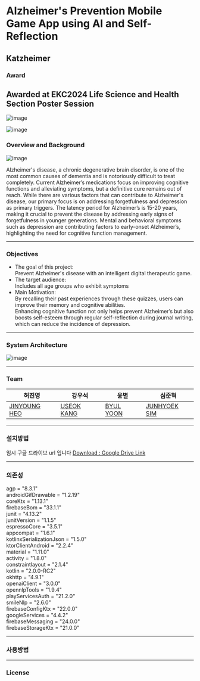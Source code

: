 # Alzheimer's Prevention Mobile Game App using AI and Self-Reflection

## Katzheimer

### Award

## Awarded at EKC2024 Life Science and Health Section Poster Session
![image](https://github.com/user-attachments/assets/db0bac8a-83d6-4f11-ab57-377018581b6e)

![image](https://github.com/user-attachments/assets/15915938-721e-4d55-a77e-2d76894cd579)


### Overview and Background
  ![image](https://github.com/user-attachments/assets/6be31fe2-d6f8-4c57-b0cf-7be323948133)

 Alzheimer's disease, a chronic degenerative brain disorder, is one of the most common causes of dementia and is notoriously difficult to treat completely.
 Current Alzheimer’s medications focus on improving cognitive functions and alleviating symptoms, but a definitive cure remains out of reach. 
 While there are various factors that can contribute to Alzheimer's disease, our primary focus is on addressing forgetfulness and depression as primary triggers.
 The latency period for Alzheimer’s is 15-20 years, making it crucial to prevent the disease by addressing early signs of forgetfulness in younger generations.
 Mental and behavioral symptoms such as depression are contributing factors to early-onset Alzheimer’s, highlighting the need for cognitive function management.


 ---
### Objectives
- The goal of this project:   
Prevent Alzheimer's disease with an intelligent digital therapeutic game.
- The target audience:   
Includes all age groups who exhibit symptoms
- Main Motivation:   
By recalling their past experiences through these quizzes, users can improve their memory and cognitive abilities.   
Enhancing cognitive function not only helps prevent Alzheimer’s but also boosts self-esteem through regular self-reflection during journal writing, which can reduce the incidence of depression.

---

 ### System Architecture
 ![image](https://github.com/user-attachments/assets/914a9fc5-af1f-4397-ba01-cd825de482ad)

---
### Team

허진영 | 강우석 | 윤별 | 심준혁
---|---|---|---|
[JINYOUNG HEO](https://github.com/JinYoung-Heo) | [USEOK KANG](https://github.com/MuHaRVEY) | [BYUL YOON](https://github.com/YOON331) | [JUNHYOEK SIM](https://github.com/dsfaewf)
---

### 설치방법

임시 구글 드라이브 url 입니다
[Download : Google Drive Link](https://drive.google.com/file/d/1TElKNRbNJZfpIYmMTzO9KV5U1pREust4/view)
 
---

### 의존성
agp = "8.3.1"   
androidGifDrawable = "1.2.19"   
coreKtx = "1.13.1"   
firebaseBom = "33.1.1"   
junit = "4.13.2"   
junitVersion = "1.1.5"   
espressoCore = "3.5.1"   
appcompat = "1.6.1"   
kotlinxSerializationJson = "1.5.0"   
ktorClientAndroid = "2.2.4"   
material = "1.11.0"   
activity = "1.8.0"   
constraintlayout = "2.1.4"   
kotlin = "2.0.0-RC2"   
okhttp = "4.9.1"   
openaiClient = "3.0.0"   
opennlpTools = "1.9.4"   
playServicesAuth = "21.2.0"   
smileNlp = "2.6.0"   
firebaseConfigKtx = "22.0.0"   
googleServices = "4.4.2"   
firebaseMessaging = "24.0.0"   
firebaseStorageKtx = "21.0.0"   

---

### 사용방법



---

### License

